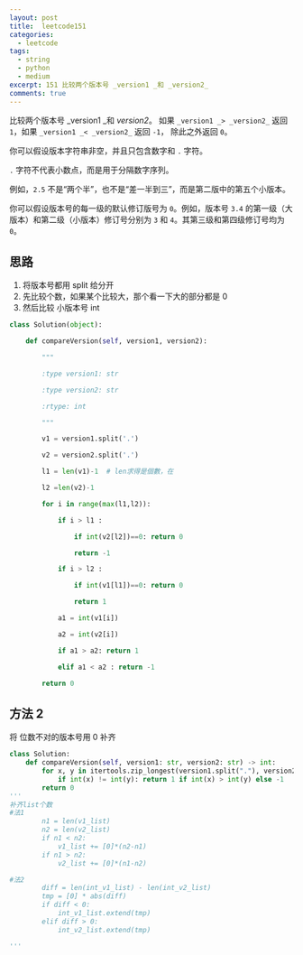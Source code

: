 ```yaml
---
layout: post
title:  leetcode151
categories: 
  - leetcode
tags:
  - string
  - python
  - medium
excerpt: 151 比较两个版本号 _version1 _和 _version2_
comments: true
---
```




比较两个版本号 _version1 _和 _version2_。
如果 `_version1 _> _version2_` 返回 `1`，如果 `_version1 _< _version2_` 返回 `-1`， 除此之外返回 `0`。

你可以假设版本字符串非空，并且只包含数字和 `.` 字符。

 `.` 字符不代表小数点，而是用于分隔数字序列。

例如，`2.5` 不是“两个半”，也不是“差一半到三”，而是第二版中的第五个小版本。

你可以假设版本号的每一级的默认修订版号为 `0`。例如，版本号 `3.4` 的第一级（大版本）和第二级（小版本）修订号分别为 `3` 和 `4`。其第三级和第四级修订号均为 `0`。

## 思路 

1. 将版本号都用 split 给分开 
2. 先比较个数，如果某个比较大，那个看一下大的部分都是 0
3. 然后比较 小版本号 int

```py
class Solution(object):

    def compareVersion(self, version1, version2):

        """

        :type version1: str

        :type version2: str

        :rtype: int

        """

        v1 = version1.split('.')

        v2 = version2.split('.')

        l1 = len(v1)-1  # len求得是個數，在

        l2 =len(v2)-1

        for i in range(max(l1,l2)):

            if i > l1 :

                if int(v2[l2])==0: return 0

                return -1

            if i > l2 :

                if int(v1[l1])==0: return 0

                return 1

            a1 = int(v1[i])

            a2 = int(v2[i])

            if a1 > a2: return 1

            elif a1 < a2 : return -1

        return 0
```

## 方法 2

将 位数不对的版本号用 0 补齐

```py
class Solution:
    def compareVersion(self, version1: str, version2: str) -> int:
        for x, y in itertools.zip_longest(version1.split("."), version2.split("."), fillvalue=0):
            if int(x) != int(y): return 1 if int(x) > int(y) else -1
        return 0
'''
补齐list个数
#法1
        n1 = len(v1_list)
        n2 = len(v2_list)
        if n1 < n2:
            v1_list += [0]*(n2-n1)
        if n1 > n2:
            v2_list += [0]*(n1-n2)

#法2
        diff = len(int_v1_list) - len(int_v2_list)
        tmp = [0] * abs(diff)
        if diff < 0:
            int_v1_list.extend(tmp)
        elif diff > 0:
            int_v2_list.extend(tmp)

'''

```
